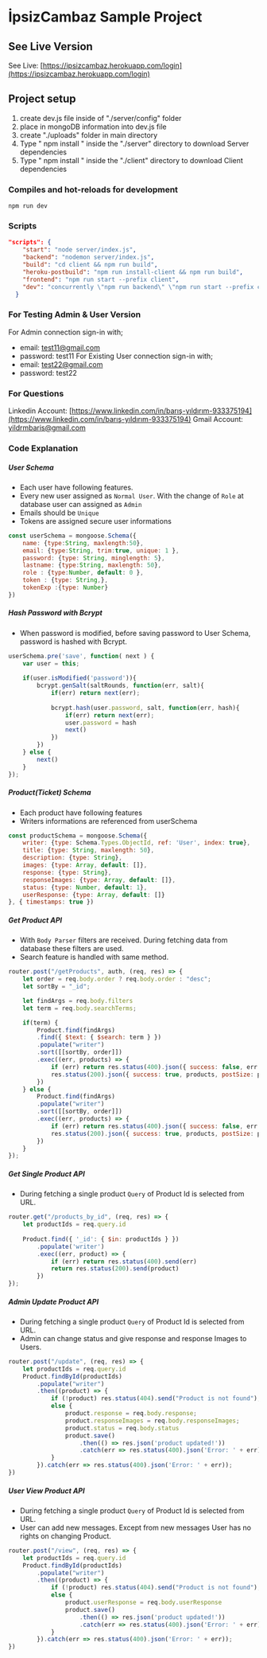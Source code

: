 # İpsizCambaz Sample Project

## See Live Version
See Live:
[https://ipsizcambaz.herokuapp.com/login](https://ipsizcambaz.herokuapp.com/login)

## Project setup
1. create dev.js file inside of "./server/config" folder
2. place in mongoDB information into dev.js file 
3. create "./uploads" folder in main directory
4. Type  " npm install " inside the "./server" directory  to download Server dependencies
5. Type " npm install " inside the "./client" directory to download Client dependencies


### Compiles and hot-reloads for development
```
npm run dev
```

### Scripts
```json
"scripts": {
    "start": "node server/index.js",
    "backend": "nodemon server/index.js",
    "build": "cd client && npm run build",
    "heroku-postbuild": "npm run install-client && npm run build",
    "frontend": "npm run start --prefix client",
    "dev": "concurrently \"npm run backend\" \"npm run start --prefix client\""
  }
```
### For Testing Admin & User Version
For Admin connection sign-in with;
- email: test11@gmail.com
- password: test11
For Existing User connection sign-in with;
- email: test22@gmail.com
- password: test22 
### For Questions
Linkedin Account:
[https://www.linkedin.com/in/barış-yıldırım-933375194](https://www.linkedin.com/in/barış-yıldırım-933375194)
Gmail Account:
yildrmbaris@gmail.com

### Code Explanation
##### User Schema
- Each user have following features.
- Every new user assigned as `Normal User`. With the change of `Role` at database user can assigned as `Admin`
- Emails should be `Unique`
- Tokens are assigned secure user informations
```javascript
const userSchema = mongoose.Schema({
    name: {type:String, maxlength:50},
    email: {type:String, trim:true, unique: 1 },
    password: {type: String, minglength: 5},
    lastname: {type:String, maxlength: 50},
    role : {type:Number, default: 0 },
    token : {type: String,},
    tokenExp :{type: Number}
})
```
##### Hash Password with Bcrypt
- When password is modified, before saving password to User Schema, password is hashed with Bcrypt.
```javascript
userSchema.pre('save', function( next ) {
    var user = this;
    
    if(user.isModified('password')){    
        bcrypt.genSalt(saltRounds, function(err, salt){
            if(err) return next(err);
    
            bcrypt.hash(user.password, salt, function(err, hash){
                if(err) return next(err);
                user.password = hash 
                next()
            })
        })
    } else {
        next()
    }
});
```
##### Product(Ticket) Schema
- Each product have following features
- Writers informations are referenced from userSchema
```javascript
const productSchema = mongoose.Schema({
    writer: {type: Schema.Types.ObjectId, ref: 'User', index: true},
    title: {type: String, maxlength: 50},
    description: {type: String},
    images: {type: Array, default: []},
    response: {type: String},
    responseImages: {type: Array, default: []},
    status: {type: Number, default: 1},
    userResponse: {type: Array, default: []}
}, { timestamps: true })
```
##### Get Product API
- With `Body Parser` filters are received. During fetching data from database these filters are used.
- Search feature is handled with same method.
```javascript
router.post("/getProducts", auth, (req, res) => {
    let order = req.body.order ? req.body.order : "desc";
    let sortBy = "_id";

    let findArgs = req.body.filters
    let term = req.body.searchTerms;

    if(term) {
        Product.find(findArgs)
        .find({ $text: { $search: term } })
        .populate("writer")
        .sort([[sortBy, order]])
        .exec((err, products) => {
            if (err) return res.status(400).json({ success: false, err })
            res.status(200).json({ success: true, products, postSize: products.length })
        })
    } else {
        Product.find(findArgs)
        .populate("writer")
        .sort([[sortBy, order]])
        .exec((err, products) => {
            if (err) return res.status(400).json({ success: false, err })
            res.status(200).json({ success: true, products, postSize: products.length })
        })
    }
});
```

##### Get Single Product API
- During fetching a single product `Query` of Product Id is selected from URL.
```javascript
router.get("/products_by_id", (req, res) => {
    let productIds = req.query.id
    
    Product.find({ '_id': { $in: productIds } })
        .populate('writer')
        .exec((err, product) => {
            if (err) return res.status(400).send(err)
            return res.status(200).send(product)
        })
});
```
##### Admin Update Product API
- During fetching a single product `Query` of Product Id is selected from URL.
- Admin can change status and give response and response Images to Users.
```javascript
router.post("/update", (req, res) => {
    let productIds = req.query.id
    Product.findById(productIds)
        .populate("writer")
        .then((product) => {
            if (!product) res.status(404).send("Product is not found");
            else {
                product.response = req.body.response;
                product.responseImages = req.body.responseImages;
                product.status = req.body.status
                product.save()
                    .then(() => res.json('product updated!'))
                    .catch(err => res.status(400).json('Error: ' + err));
            }
        }).catch(err => res.status(400).json('Error: ' + err));
})
```

##### User View Product API
- During fetching a single product `Query` of Product Id is selected from URL.
- User can add new messages. Except from new messages User has no rights on changing Product.
```javascript
router.post("/view", (req, res) => {
    let productIds = req.query.id
    Product.findById(productIds)
        .populate("writer")
        .then((product) => {
            if (!product) res.status(404).send("Product is not found");
            else {
                product.userResponse = req.body.userResponse
                product.save()
                    .then(() => res.json('product updated!'))
                    .catch(err => res.status(400).json('Error: ' + err));
            }
        }).catch(err => res.status(400).json('Error: ' + err));
})
```





